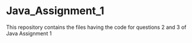 # Java_Assignment_1
This repository contains the files having the code for questions 2 and 3 of Java Assignment 1
